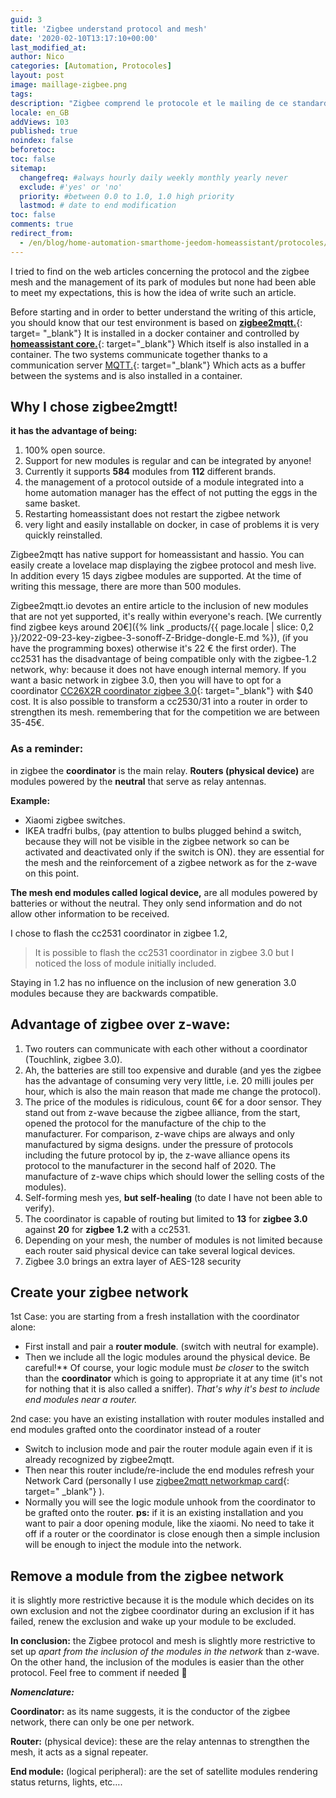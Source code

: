 ```yaml
---
guid: 3
title: 'Zigbee understand protocol and mesh'
date: '2020-02-10T13:17:10+00:00'
last_modified_at:
author: Nico
categories: [Automation, Protocoles]
layout: post
image: maillage-zigbee.png
tags:
description: "Zigbee comprend le protocole et le mailing de ce standard"
locale: en_GB
addViews: 103
published: true
noindex: false
beforetoc:
toc: false
sitemap:
  changefreq: #always hourly daily weekly monthly yearly never
  exclude: #'yes' or 'no'
  priority: #between 0.0 to 1.0, 1.0 high priority
  lastmod: # date to end modification
toc: false
comments: true
redirect_from:
  - /en/blog/home-automation-smarthome-jeedom-homeassistant/protocoles/zigbee-comprendre-le-protocole-et-le-maillage/
---
```


I tried to find on the web articles concerning the protocol and the zigbee mesh and the management of its park of modules but none had been able to meet my expectations, this is how the idea of write such an article.

Before starting and in order to better understand the writing of this article, you should know that our test environment is based on [**zigbee2mqtt.**](https://www.zigbee2mqtt.io/){: target= "_blank"} It is installed in a docker container and controlled by [**homeassistant core.**](https://www.home-assistant.io/){: target="_blank"} Which itself is also installed in a container. The two systems communicate together thanks to a communication server [MQTT.](http://mqtt.org/){: target="_blank"} Which acts as a buffer between the systems and is also installed in a container.

## Why I chose zigbee2mgtt!

**it has the advantage of being:**

1. 100% open source.
2. Support for new modules is regular and can be integrated by anyone!
3. Currently it supports **584** modules from **112** different brands.
4. the management of a protocol outside of a module integrated into a home automation manager has the effect of not putting the eggs in the same basket.
5. Restarting homeassistant does not restart the zigbee network
6. very light and easily installable on docker, in case of problems it is very quickly reinstalled.

Zigbee2mqtt has native support for homeassistant and hassio. You can easily create a lovelace map displaying the zigbee protocol and mesh live. In addition every 15 days zigbee modules are supported. At the time of writing this message, there are more than 500 modules.

Zigbee2mqtt.io devotes an entire article to the inclusion of new modules that are not yet supported, it's really within everyone's reach. [We currently find zigbee keys around 20€]({% link _products/{{ page.locale | slice: 0,2 }}/2022-09-23-key-zigbee-3-sonoff-Z-Bridge-dongle-E.md %}), (if you have the programming boxes) otherwise it's 22 € the first order). The cc2531 has the disadvantage of being compatible only with the zigbee-1.2 network, why: because it does not have enough internal memory. If you want a basic network in zigbee 3.0, then you will have to opt for a coordinator [CC26X2R coordinator zigbee 3.0](https://www.ti.com/tool/LAUNCHXL-CC26X2R1){: target="_blank"} with $40 cost. It is also possible to transform a cc2530/31 into a router in order to strengthen its mesh. remembering that for the competition we are between 35-45€.

### As a reminder:

in zigbee the **coordinator** is the main relay. **Routers (physical device)** are modules powered by the **neutral** that serve as relay antennas.

**Example:**

- Xiaomi zigbee switches.
- IKEA tradfri bulbs, (pay attention to bulbs plugged behind a switch, because they will not be visible in the zigbee network so can be activated and deactivated only if the switch is ON). they are essential for the mesh and the reinforcement of a zigbee network as for the z-wave on this point.

**The mesh end modules called logical device,** are all modules powered by batteries or without the neutral. They only send information and do not allow other information to be received.

I chose to flash the cc2531 coordinator in zigbee 1.2,

> It is possible to flash the cc2531 coordinator in zigbee 3.0 but I noticed the loss of module initially included.

Staying in 1.2 has no influence on the inclusion of new generation 3.0 modules because they are backwards compatible.

## **Advantage of zigbee over z-wave:**

1. Two routers can communicate with each other without a coordinator (Touchlink, zigbee 3.0).
2. Ah, the batteries are still too expensive and durable (and yes the zigbee has the advantage of consuming very very little, i.e. 20 milli joules per hour, which is also the main reason that made me change the protocol).
3. The price of the modules is ridiculous, count 6€ for a door sensor. They stand out from z-wave because the zigbee alliance, from the start, opened the protocol for the manufacture of the chip to the manufacturer. For comparison, z-wave chips are always and only manufactured by sigma designs. under the pressure of protocols including the future protocol by ip, the z-wave alliance opens its protocol to the manufacturer in the second half of 2020. The manufacture of z-wave chips which should lower the selling costs of the modules).
4. Self-forming mesh yes, **but self-healing** (to date I have not been able to verify).
5. The coordinator is capable of routing but limited to **13** for **zigbee 3.0** against **20** for **zigbee 1.2** with a cc2531.
6. Depending on your mesh, the number of modules is not limited because each router said physical device can take several logical devices.
7. Zigbee 3.0 brings an extra layer of AES-128 security

## Create your zigbee network

1st Case: you are starting from a fresh installation with the coordinator alone:

- First install and pair a **router module**. (switch with neutral for example).
- Then we include all the logic modules around the physical device. Be careful!** Of course, your logic module must *be closer* to the switch than the **coordinator** which is going to appropriate it at any time (it's not for nothing that it is also called a sniffer). *That's why it's best to include end modules near a router.*

2nd case: you have an existing installation with router modules installed and end modules grafted onto the coordinator instead of a router

- Switch to inclusion mode and pair the router module again even if it is already recognized by zigbee2mqtt.
- Then near this router include/re-include the end modules refresh your Network Card (personally I use [zigbee2mqtt networkmap card](https://github.com/azuwis/zigbee2mqtt-networkmap){: target=" _blank"} ).
- Normally you will see the logic module unhook from the coordinator to be grafted onto the router. **ps:** if it is an existing installation and you want to pair a door opening module, like the xiaomi. No need to take it off if a router or the coordinator is close enough then a simple inclusion will be enough to inject the module into the network.

## Remove a module from the zigbee network

it is slightly more restrictive because it is the module which decides on its own exclusion and not the zigbee coordinator during an exclusion if it has failed, renew the exclusion and wake up your module to be excluded.

**In conclusion:** the Zigbee protocol and mesh is slightly more restrictive to set up *apart from the inclusion of the modules in the network* than z-wave. On the other hand, the inclusion of the modules is easier than the other protocol. Feel free to comment if needed 🙂

***Nomenclature:***

**Coordinator:** as its name suggests, it is the conductor of the zigbee network, there can only be one per network.

**Router:** (physical device): these are the relay antennas to strengthen the mesh, it acts as a signal repeater.

**End module:** (logical peripheral): are the set of satellite modules rendering status returns, lights, etc….
